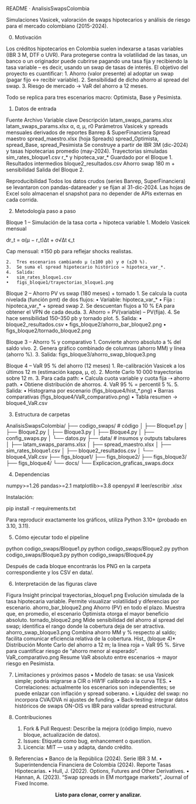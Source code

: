 README ‧ AnalisisSwapsColombia

Simulaciones Vasicek, valoración de swaps hipotecarios y análisis de riesgo para el mercado colombiano (2015-2024).



0. Motivación

Los créditos hipotecarios en Colombia suelen indexarse a tasas variables (IBR 3 M, DTF o UVR).
Para protegerse contra la volatilidad de las tasas, un banco o un originador puede cubrirse pagando una tasa fija y recibiendo la tasa variable – es decir, usando un swap de tasas de interés.
El objetivo del proyecto es cuantificar:
	1.	Ahorro (valor presente) al adoptar un swap (pagar fijo ↔ recibir variable).
	2.	Sensibilidad de dicho ahorro al spread del swap.
	3.	Riesgo de mercado → VaR del ahorro a 12 meses.

Todo se replica para tres escenarios macro: Optimista, Base y Pesimista.



1. Datos de entrada

Fuente	Archivo	Variable clave	Descripción
latam_swaps_params.xlsx	latam_swaps_params.xlsx	α, σ, μ, r0	Parámetros Vasicek y spreads mensuales derivados de reportes Banrep & SuperFinanciera
Spread maestro	spread_maestro.xlsx (hoja Spreads)	spread_Optimista, spread_Base, spread_Pesimista	Se construye a partir de IBR 3M (dic-2024) y tasas hipotecarias promedio (may-2024).
Trayectorias simuladas	sim_rates_bloque1.csv	r_* y hipoteca_var_*	Guardado por el Bloque 1.
Resultados intermedios	bloque2_resultados.csv	Ahorro swap 180 m + sensibilidad	Salida del Bloque 2.

Reproducibilidad
Todos los datos crudos (series Banrep, SuperFinanciera) se levantaron con pandas-datareader y se fijan al 31-dic-2024.
Las hojas de Excel solo almacenan el snapshot para no depender de APIs externas en cada corrida.



2. Metodología paso a paso

Bloque 1 – Simulación de la tasa corta + hipoteca variable
	1.	Modelo Vasicek mensual

dr_t = α(μ − r_t)Δt + σ√Δt ϵ_t

Cap mensual: ±150 pb para reflejar shocks realistas.

	2.	Tres escenarios cambiando μ (±100 pb) y σ (±20 %).
	3.	Se suma el spread hipotecario histórico → hipoteca_var_*.
	4.	Salida:
	•	sim_rates_bloque1.csv
	•	figs_bloque1/trayectorias_bloque1.png

Bloque 2 – Ahorro PV vs swap (180 meses) + tornado
	1.	Se calcula la cuota nivelada (función pmt) de dos flujos:
	•	Variable: hipoteca_var_*
	•	Fija    : hipoteca_var_* + spread swap
	2.	Se descuentan flujos a 10 % EA para obtener el VPN de cada deuda.
	3.	Ahorro = PV(variable) – PV(fija).
	4.	Se hace sensibilidad 150–350 pb y tornado plot.
	5.	Salida:
	•	bloque2_resultados.csv
	•	figs_bloque2/ahorro_bar_bloque2.png
	•	figs_bloque2/tornado_bloque2.png

Bloque 3 – Ahorro % y comparativo
	1.	Convierte ahorro absoluto a % del saldo vivo.
	2.	Genera gráfico combinado de columnas (ahorro MM) y línea (ahorro %).
	3.	Salida: figs_bloque3/ahorro_swap_bloque3.png

Bloque 4 – VaR 95 % del ahorro (12 meses)
	1.	Re-calibración Vasicek a los últimos 12 m (estimación kappa, μ, σ).
	2.	Monte Carlo 10 000 trayectorias sobre 12 m.
	3.	Para cada path:
	•	Calcula cuota variable y cuota fija ⇢ ahorro path.
	•	Obtiene distribución de ahorros.
	4.	VaR 95 % = percentil 5 %.
	5.	Salida:
	•	Histograma por escenario (figs_bloque4/hist_*.png)
	•	Barras comparativas (figs_bloque4/VaR_comparativo.png)
	•	Tabla resumen → bloque4_VaR.csv

3. Estructura de carpetas

AnalisisSwapsColombia/
├── codigo_swaps/   # código
│   ├── Bloque1.py
│   ├── Bloque2.py
│   ├── Bloque3.py
│   ├── Bloque4.py
│   ├── config_swaps.py
│   └── datos.py
├── data/                          # insumos y outputs tabulares
│   ├── latam_swaps_params.xlsx
│   ├── spread_maestro.xlsx
│   ├── sim_rates_bloque1.csv
│   ├── bloque2_resultados.csv
│   └── bloque4_VaR.csv
├── figs_bloque1/
├── figs_bloque2/
├── figs_bloque3/
├── figs_bloque4/
└── docs/
    └── Explicacion_graficas_swaps.docx




4. Dependencias

numpy>=1.26
pandas>=2.1
matplotlib>=3.8
openpyxl         # leer/escribir .xlsx

Instalación:

pip install -r requirements.txt

Para reproducir exactamente los gráficos, utiliza Python 3.10+ (probado en 3.10, 3.11).



5. Cómo ejecutar todo el pipeline

python codigo_swaps/Bloque1.py
python codigo_swaps/Bloque2.py
python codigo_swaps/Bloque3.py
python codigo_swaps/Bloque4.py

Después de cada bloque encontrarás los PNG en la carpeta correspondiente y los CSV en data/.



6. Interpretación de las figuras clave

Figura	Insight principal
trayectorias_bloque1.png	Evolución simulada de la tasa hipotecaria variable. Permite visualizar volatilidad y diferencias por escenario.
ahorro_bar_bloque2.png	Ahorro (PV) en todo el plazo. Muestra que, en promedio, el escenario Optimista otorga el mayor beneficio absoluto.
tornado_bloque2.png	Mide sensibilidad del ahorro al spread del swap; identifica el rango donde la cobertura deja de ser atractiva.
ahorro_swap_bloque3.png	Combina ahorro MM y % respecto al saldo; facilita comunicar eficiencia relativa de la cobertura.
Hist_ (bloque 4)*	Distribución Monte Carlo del ahorro a 12 m; la línea roja = VaR 95 %. Sirve para cuantificar riesgo de “ahorro menor al esperado”.
VaR_comparativo.png	Resume VaR absoluto entre escenarios → mayor riesgo en Pesimista.




7. Limitaciones y próximos pasos
	•	Modelo de tasas: se usa Vasicek simple; podría migrarse a CIR o HW1F calibrado a la curva TES.
	•	Correlaciones: actualmente los escenarios son independientes; se puede enlazar con inflación y spread soberano.
	•	Liquidez del swap: no incorpora CVA/DVA ni ajustes de funding.
	•	Back-testing: integrar datos históricos de swaps ON-OIS vs IBR para validar spread estructural.



8. Contribuciones
	1.	Fork & Pull Request: Describe la mejora (código limpio, nuevo bloque, actualización de datos).
	2.	Issues: Etiqueta como bug, enhancement o question.
	3.	Licencia: MIT — usa y adapta, dando crédito.



9. Referencias
	•	Banco de la República (2024). Serie IBR 3 M.
	•	Superintendencia Financiera de Colombia (2024). Reporte Tasas Hipotecarias.
	•	Hull, J. (2022). Options, Futures and Other Derivatives.
	•	Hannan, A. (2023). “Swap spreads in EM mortgage markets”, Journal of Fixed Income.




<p align="center"><b>Listo para clonar, correr y analizar.</b></p>
